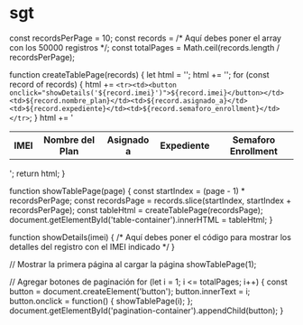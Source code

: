 # sgt

const recordsPerPage = 10;
const records = /* Aquí debes poner el array con los 50000 registros */;
const totalPages = Math.ceil(records.length / recordsPerPage);

function createTablePage(records) {
  let html = '<table>';
  html += '<tr><th>IMEI</th><th>Nombre del Plan</th><th>Asignado a</th><th>Expediente</th><th>Semaforo Enrollment</th></tr>';
  for (const record of records) {
    html += `<tr><td><button onclick="showDetails('${record.imei}')">${record.imei}</button></td><td>${record.nombre_plan}</td><td>${record.asignado_a}</td><td>${record.expediente}</td><td>${record.semaforo_enrollment}</td></tr>`;
  }
  html += '</table>';
  return html;
}

function showTablePage(page) {
  const startIndex = (page - 1) * recordsPerPage;
  const recordsPage = records.slice(startIndex, startIndex + recordsPerPage);
  const tableHtml = createTablePage(recordsPage);
  document.getElementById('table-container').innerHTML = tableHtml;
}

function showDetails(imei) {
  /* Aquí debes poner el código para mostrar los detalles del registro con el IMEI indicado */
}

// Mostrar la primera página al cargar la página
showTablePage(1);

// Agregar botones de paginación
for (let i = 1; i <= totalPages; i++) {
  const button = document.createElement('button');
  button.innerText = i;
  button.onclick = function() {
    showTablePage(i);
  };
  document.getElementById('pagination-container').appendChild(button);
}
